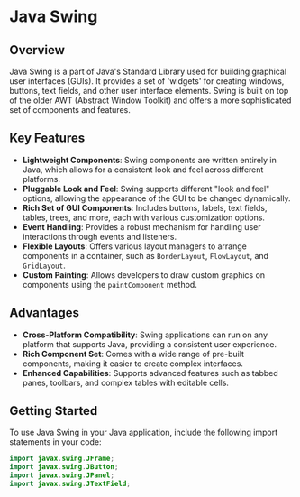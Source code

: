 # Java Swing

## Overview

Java Swing is a part of Java's Standard Library used for building graphical user interfaces (GUIs). It provides a set of 'widgets' for creating windows, buttons, text fields, and other user interface elements. Swing is built on top of the older AWT (Abstract Window Toolkit) and offers a more sophisticated set of components and features.

## Key Features

- **Lightweight Components**: Swing components are written entirely in Java, which allows for a consistent look and feel across different platforms.
- **Pluggable Look and Feel**: Swing supports different "look and feel" options, allowing the appearance of the GUI to be changed dynamically.
- **Rich Set of GUI Components**: Includes buttons, labels, text fields, tables, trees, and more, each with various customization options.
- **Event Handling**: Provides a robust mechanism for handling user interactions through events and listeners.
- **Flexible Layouts**: Offers various layout managers to arrange components in a container, such as `BorderLayout`, `FlowLayout`, and `GridLayout`.
- **Custom Painting**: Allows developers to draw custom graphics on components using the `paintComponent` method.

## Advantages

- **Cross-Platform Compatibility**: Swing applications can run on any platform that supports Java, providing a consistent user experience.
- **Rich Component Set**: Comes with a wide range of pre-built components, making it easier to create complex interfaces.
- **Enhanced Capabilities**: Supports advanced features such as tabbed panes, toolbars, and complex tables with editable cells.

## Getting Started

To use Java Swing in your Java application, include the following import statements in your code:

```java
import javax.swing.JFrame;
import javax.swing.JButton;
import javax.swing.JPanel;
import javax.swing.JTextField;
